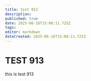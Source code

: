 ```yaml
---
title: test 913
description: 
published: true
date: 2025-06-16T15:00:11.725Z
tags: 
editor: markdown
dateCreated: 2025-06-16T15:00:11.725Z
---
```


# TEST 913
this is test 913
